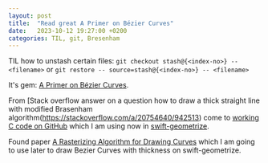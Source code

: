 ```yaml
---
layout: post
title:  "Read great A Primer on Bézier Curves"
date:   2023-10-12 19:27:00 +0200
categories: TIL, git, Bresenham
---
```

TIL how to unstash certain files: `git checkout stash@{<index-no>} -- <filename>` or `git restore -- source=stash@{<index-no>} -- <filename>`

It's gem: [A Primer on Bézier Curves](https://pomax.github.io/bezierinfo/).

From [Stack overflow answer on a question how to draw a thick straight line with modified Brasenham algorithm(https://stackoverflow.com/a/20754640/942513) come to [working C code on GitHub](https://github.com/ArminJo/Arduino-BlueDisplay/blob/master/src/LocalGUI/ThickLine.hpp) which I am using now in [swift-geometrize](https://github.com/valeriyvan/swift-geometrize).

Found paper [A Rasterizing Algorithm for Drawing Curves](/assets/docs/A%20Rasterizing%20Algorithm%20for%20Drawing%20Curves.pdf) which I am going to use later to draw Bezier Curves with thickness on swift-geometrize.
